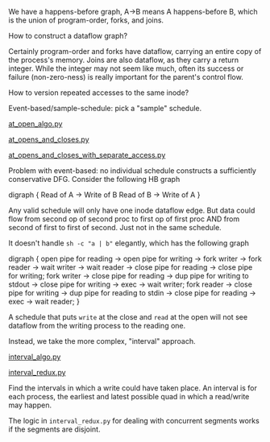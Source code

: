 We have a happens-before graph, A->B means A happens-before B, which is the union of program-order, forks, and joins.

How to construct a dataflow graph?

Certainly program-order and forks have dataflow, carrying an entire copy of the process's memory. Joins are also dataflow, as they carry a return integer. While the integer may not seem like much, often its success or failure (non-zero-ness) is really important for the parent's control flow.

How to version repeated accesses to the same inode?

Event-based/sample-schedule: pick a "sample" schedule.

[at_open_algo.py](./at_open_algo.py)

[at_opens_and_closes.py](./at_opens_and_closes.py)

[at_opens_and_closes_with_separate_access.py](./at_opens_and_closes_with_separate_access.py)

Problem with event-based: no individual schedule constructs a sufficiently conservative DFG. Consider the following HB graph

digraph {
  Read of A -> Write of B
  Read of B -> Write of A
}

Any valid schedule will only have one inode dataflow edge. But data could flow from second op of second proc to first op of first proc AND from second of first to first of second. Just not in the same schedule.

It doesn't handle `sh -c "a | b"` elegantly, which has the following graph

digraph {
  open pipe for reading -> open pipe for writing -> fork writer -> fork reader -> wait writer -> wait reader -> close pipe for reading -> close pipe for writing;
  fork writer -> close pipe for reading -> dup pipe for writing to stdout -> close pipe for writing -> exec -> wait writer;
  fork reader -> close pipe for writing -> dup pipe for reading to stdin -> close pipe for reading -> exec -> wait reader;
}

A schedule that puts `write` at the close and `read` at the open will not see dataflow from the writing process to the reading one.

Instead, we take the more complex, "interval" approach.

[interval_algo.py](./interval_algo.py)

[interval_redux.py](./interval_redux.py)

Find the intervals in which a write could have taken place. An interval is for each process, the earliest and latest possible quad in which a read/write may happen.

The logic in `interval_redux.py` for dealing with concurrent segments works if the segments are disjoint.
